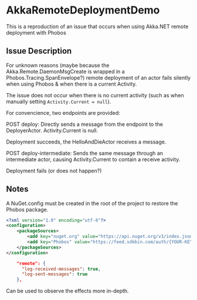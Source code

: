 # AkkaRemoteDeploymentDemo

This is a reproduction of an issue that occurs when using Akka.NET remote deployment with Phobos

## Issue Description

For unknown reasons (maybe because the Akka.Remote.DaemonMsgCreate is wrapped in a Phobos.Tracing.SpanEnvelope?) remote 
deployment of an actor fails silently when using Phobos & when there is a current Activity.

The issue does not occur when there is no current activity (such as when manually setting `Activity.Current = null`).

For convencience, two endpoints are provided: 

POST deploy: Directly sends a message from the endpoint to the DeployerActor. Activity.Current is null.
<br>

Deployment succeeds, the HelloAndDieActor receives a message.

POST deploy-intermediate: Sends the same message through an intermediate actor, causing Activity.Current to contain a receive activity.
<br>

Deployment fails (or does not happen?)

## Notes

A NuGet.config must be created in the root of the project to restore the Phobos package.

```xml
<?xml version="1.0" encoding="utf-8"?>
<configuration>
    <packageSources>
        <add key="nuget.org" value="https://api.nuget.org/v3/index.json" />
        <add key="Phobos" value="https://feed.sdkbin.com/auth/{YOUR-KEY}/v3/index.json" />
    </packageSources>
</configuration>
```

```json
    "remote": {
      "log-received-messages": true,
      "log-sent-messages": true
    },
```

Can be used to observe the effects more in-depth.